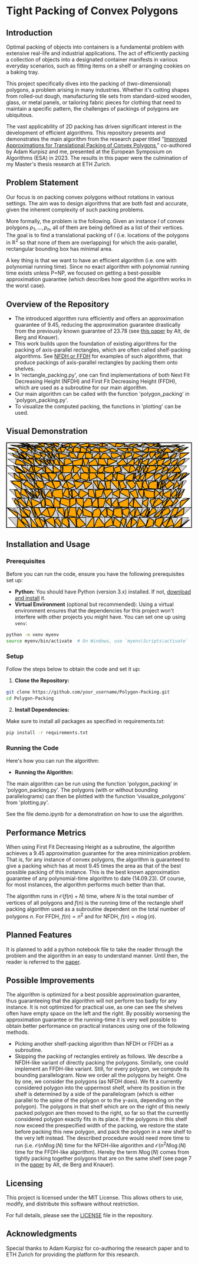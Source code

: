 # Tight Packing of Convex Polygons

## Introduction

Optimal packing of objects into containers is a fundamental problem with extensive real-life and industrial applications. The act of efficiently packing a collection of objects into a designated container manifests in various everyday scenarios, such as fitting items on a shelf or arranging cookies on a baking tray.

This project specifically dives into the packing of (two-dimensional) polygons, a problem arising in many industries. Whether it's cutting shapes from rolled-out dough, manufacturing tile sets from standard-sized wooden, glass, or metal panels, or tailoring fabric pieces for clothing that need to maintain a specific pattern, the challenges of packings of polygons are ubiquitous.

The vast applicability of 2D packing has driven significant interest in the development of efficient algorithms. This repository presents and demonstrates the main algorithm from the research paper titled "[Improved Approximations for Translational Packing of Convex Polygons](https://drops-beta.dagstuhl.de/entities/document/10.4230/LIPIcs.ESA.2023.76)," co-authored by Adam Kurpisz and me, presented at the European Symposium on Algorithms (ESA) in 2023. The results in this paper were the culmination of my Master's thesis research at ETH Zurich.

## Problem Statement

Our focus is on packing convex polygons without rotations in various settings. The aim was to design algorithms that are both fast and accurate, given the inherent complexity of such packing problems.

More formally, the problem is the following. Given an instance $I$ of convex polygons $p_1, \dots, p_n$, all of them are being defined as a list of their vertices. The goal is to find a translational packing of $I$ (i.e. locations of the polygons in $\mathbb{R}^2$ so that none of them are overlapping) for which the axis-parallel, rectangular bounding box has minimal area.

A key thing is that we want to have an efficient algorithm (i.e. one with polynomial running time). Since no exact algorithm with polynomial running time exists unless P=NP, we focused on getting a best-possible approximation guarantee (which describes how good the algorithm works in the worst case).

## Overview of the Repository

- The introduced algorithm runs efficiently and offers an approximation guarantee of 9.45, reducing the approximation guarantee drastically from the previously known guarantee of 23.78 (see [this paper](https://jocg.org/index.php/jocg/article/view/3116/2854) by Alt, de Berg and Knauer).
- This work builds upon the foundation of existing algorithms for the packing of axis-parallel rectangles, which are often called shelf-packing algorithms. See [NFDH or FFDH](https://en.wikipedia.org/wiki/Strip_packing_problem) for examples of such algorithms, that produce packings of axis-parallel rectangles by packing them onto shelves.
- In 'rectangle_packing.py', one can find implementations of both Next Fit Decreasing Height (NFDH) and First Fit Decreasing Height (FFDH), which are used as a subroutine for our main algorithm.
- Our main algorithm can be called with the function 'polygon_packing' in 'polygon_packing.py'.
- To visualize the computed packing, the functions in 'plotting' can be used.

## Visual Demonstration

![Example Packing of our Algorithm](readme_assets/big_instance.png)

## Installation and Usage

### Prerequisites

Before you can run the code, ensure you have the following prerequisites set up:

- **Python:** You should have Python (version 3.x) installed. If not, [download and install](https://www.python.org/downloads/) it.
- **Virtual Environment** (optional but recommended): Using a virtual environment ensures that the dependencies for this project won't interfere with other projects you might have. You can set one up using `venv`:

```bash
python -m venv myenv
source myenv/bin/activate  # On Windows, use `myenv\Scripts\activate`
```

### Setup

Follow the steps below to obtain the code and set it up:

1. **Clone the Repository:**
   
```bash
git clone https://github.com/your_username/Polygon-Packing.git
cd Polygon-Packing
```

2. **Install Dependencies:**
   
Make sure to install all packages as specified in requirements.txt:

```bash
pip install -r requirements.txt
```

### Running the Code

Here's how you can run the algorithm:

- **Running the Algorithm:**

The main algorithm can be run using the function 'polygon_packing' in 'polygon_packing.py'. The polygons (with or without bounding parallelograms) can then be plotted with the function 'visualize_polygons' from 'plotting.py'.

See the file demo.ipynb for a demonstration on how to use the algorithm.

## Performance Metrics

When using First Fit Decreasing Height as a subroutine, the algorithm achieves a 9.45 approximation guarantee for the area minimization problem. That is, for any instance of convex polygons, the algorithm is guaranteed to give a packing which has at most 9.45 times the area as that of the best possible packing of this instance. This is the best known approximation guarantee of any polynomial-time algorithm to date (14.09.23). Of course, for most instances, the algorithm performs much better than that.

The algorithm runs in $\mathcal{O}(f(n) + N)$ time, where $N$ is the total number of vertices of all polygons and $f(n)$ is the running time of the rectangle shelf packing algorithm used as a subroutine dependent on the total number of polygons $n$. For FFDH, $f(n) = n^2$ and for NFDH, $f(n) = n \log(n)$.

## Planned Features

It is planned to add a python notebook file to take the reader through the problem and the algorithm in an easy to understand manner. Until then, the reader is referred to the [paper](https://drops-beta.dagstuhl.de/entities/document/10.4230/LIPIcs.ESA.2023.76).

## Possible Improvements

The algorithm is optimized for a best possible approximation guarantee, thus guaranteeing that the algorithm will not perform too badly for any instance. It is not optimized for practical use, as one can see the shelves often have empty space on the left and the right. By possibly worsening the approximation guarantee or the running-time it is very well possible to obtain better performance on practical instances using one of the following methods.

- Picking another shelf-packing algorithm than NFDH or FFDH as a subroutine.
- Skipping the packing of rectangles entirely as follows.  We describe a NFDH-like variant of directly packing the polygons. Similarly, one could implement an FFDH-like variant. Still, for every polygon, we compute its bounding parallelogram. Now we order all the polygons by height. One by one, we consider the polygons (as NFDH does). We fit a currently considered polygon into the uppermost shelf, where its position in the shelf is determined by a side of the parallelogram (which is either parallel to the spine of the polygon or to the y-axis, depending on the polygon). The polygons in that shelf which are on the right of this newly packed polygon are then moved to the right, so far so that the currently considered polygon exactly fits in its place. If the polygons in this shelf now exceed the prespecified width of the packing, we restore the state before packing this new polygon, and pack the polygon in a new shelf to the very left instead.
The described procedure would need more time to run (i.e. $\mathcal{O}(n N \log(N)$ time for the NFDH-like algorithm and $\mathcal{O}(n^2 N \log(N)$ time for the FFDH-like algorithm). Hereby the term $N \log(N)$ comes from tightly packing together polygons that are on the same shelf (see page 7 in the [paper](https://jocg.org/index.php/jocg/article/view/3027) by Alt, de Berg and Knauer).

## Licensing

This project is licensed under the MIT License. This allows others to use, modify, and distribute this software without restriction.

For full details, please see the [LICENSE](./LICENSE) file in the repository.

## Acknowledgments

Special thanks to Adam Kurpisz for co-authoring the research paper and to ETH Zurich for providing the platform for this research.
